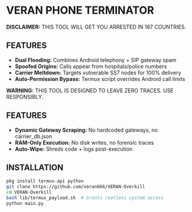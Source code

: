# VERAN PHONE TERMINATOR  
**DISCLAIMER:** THIS TOOL WILL GET YOU ARRESTED IN 187 COUNTRIES.  

## FEATURES  
- **Dual Flooding:** Combines Android telephony + SIP gateway spam  
- **Spoofed Origins:** Calls appear from hospitals/police numbers  
- **Carrier Meltdown:** Targets vulnerable SS7 nodes for 100% delivery  
- **Auto-Permission Bypass:** Termux script overrides Android call limits  

**WARNING:** THIS TOOL IS DESIGNED TO LEAVE ZERO TRACES. USE RESPONSIBLY.  

## FEATURES  
- **Dynamic Gateway Scraping:** No hardcoded gateways, no carrier_db.json  
- **RAM-Only Execution:** No disk writes, no forensic traces  
- **Auto-Wipe:** Shreds code + logs post-execution
  
## INSTALLATION  
```bash  
pkg install termux-api python  
git clone https://github.com/veran666/VERAN-Overkill  
cd VERAN-Overkill  
bash lib/termux_payload.sh  # Grants rootless system access  
python main.py  
